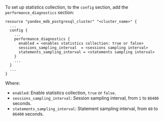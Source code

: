 To set up statistics collection, to the `config` section, add the `performance_diagnostics` section:

```hcl
resource "yandex_mdb_postgresql_cluster" "<cluster_name>" {
  ...
  config {
    ...
    performance_diagnostics {
      enabled = <enables statistics collection: true or false>
      sessions_sampling_interval  = <sessions sampling interval>
      statements_sampling_interval = <statements sampling interval>
    }
    ...
  }
  ...
}
```

Where:

* `enabled`: Enable statistics collection, `true` or `false`.
* `sessions_sampling_interval`: Session sampling interval, from `1` to `86400` seconds.
* `statements_sampling_interval`: Statement sampling interval, from `60` to `86400` seconds.
